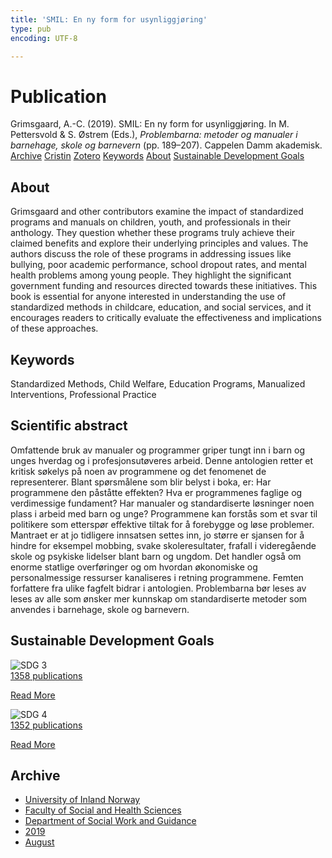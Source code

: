 ```yaml
---
title: 'SMIL: En ny form for usynliggjøring'
type: pub
encoding: UTF-8

---
```

<h1>Publication</h1>
<article id="csl-bib-container-3ZN6UT9U" class="csl-bib-container">
  <div class="csl-bib-body"> <div class="csl-entry">Grimsgaard, A.-C. (2019). SMIL: En ny form for usynliggjøring. In M. Pettersvold &#38; S. Østrem (Eds.), <i>Problembarna: metoder og manualer i barnehage, skole og barnevern</i> (pp. 189–207). Cappelen Damm akademisk.</div> </div>
  <div class="csl-bib-buttons">
    <a href="#taxonomy-article-3ZN6UT9U" alt="archive" class="csl-bib-button">Archive</a>
    <a href="https://app.cristin.no/results/show.jsf?id=1717614" alt="Cristin" class="csl-bib-button">Cristin</a>
    <a href="http://zotero.org/groups/5881554/items/3ZN6UT9U" alt="Zotero" class="csl-bib-button">Zotero</a>
    <a href="#keywords-article-3ZN6UT9U" alt="keywords" class="csl-bib-button">Keywords</a>
    <a href="#about-article-3ZN6UT9U" alt="about_pub" class="csl-bib-button">About</a>
    <a href="#sdg-article-3ZN6UT9U" alt="sdg" class="csl-bib-button">Sustainable Development Goals</a>
  </div>
  <div id="csl-bib-meta-container-3ZN6UT9U"></div>
</article>
<div id="csl-bib-meta-3ZN6UT9U" class="csl-bib-meta">
  <article id="about-article-3ZN6UT9U" class="about_pub-article">
    <h1>About</h1>
    Grimsgaard and other contributors examine the impact of standardized programs and manuals on children, youth, and professionals in their anthology. They question whether these programs truly achieve their claimed benefits and explore their underlying principles and values. The authors discuss the role of these programs in addressing issues like bullying, poor academic performance, school dropout rates, and mental health problems among young people. They highlight the significant government funding and resources directed towards these initiatives. This book is essential for anyone interested in understanding the use of standardized methods in childcare, education, and social services, and it encourages readers to critically evaluate the effectiveness and implications of these approaches.
  </article>
  <article id="keywords-article-3ZN6UT9U" class="keywords-article">
    <h1>Keywords</h1>
    Standardized Methods, Child Welfare, Education Programs, Manualized Interventions, Professional Practice
  </article>
  <article id="abstract-article-3ZN6UT9U" class="abstract-article">
    <h1>Scientific abstract</h1>
    Omfattende bruk av manualer og programmer griper tungt inn i barn og unges hverdag og i profesjonsutøveres arbeid. Denne antologien retter et kritisk søkelys på noen av programmene og det fenomenet de representerer. Blant spørsmålene som blir belyst i boka, er: Har programmene den påståtte effekten? Hva er programmenes faglige og verdimessige fundament? Har manualer og standardiserte løsninger noen plass i arbeid med barn og unge? Programmene kan forstås som et svar til politikere som etterspør effektive tiltak for å forebygge og løse problemer. Mantraet er at jo tidligere innsatsen settes inn, jo større er sjansen for å hindre for eksempel mobbing, svake skoleresultater, frafall i videregående skole og psykiske lidelser blant barn og ungdom. Det handler også om enorme statlige overføringer og om hvordan økonomiske og personalmessige ressurser kanaliseres i retning programmene. Femten forfattere fra ulike fagfelt bidrar i antologien. Problembarna bør leses av leses av alle som ønsker mer kunnskap om standardiserte metoder som anvendes i barnehage, skole og barnevern.
  </article>
  <article id="sdg-article-3ZN6UT9U" class="sdg-article">
    <h1>Sustainable Development Goals</h1>
    <div class="sdg-container"><div id="sdg3" class="sdg">
        <img src="{{< params subfolder >}}images/sdg/sdg03_en.png" class="image" alt="SDG 3">
        <div class="sdg-overlay">
          <a href="/en/archive/?key=?sdg=3#archive" class="sdg-publication-count"><span>1358</span> publications</a>
          <p><a href="https://sdgs.un.org/goals/goal3" class="sdg-read-more">Read More</a></p>
        </div>
      </div> <div id="sdg4" class="sdg">
        <img src="{{< params subfolder >}}images/sdg/sdg04_en.png" class="image" alt="SDG 4">
        <div class="sdg-overlay">
          <a href="/en/archive/?key=?sdg=4#archive" class="sdg-publication-count"><span>1352</span> publications</a>
          <p><a href="https://sdgs.un.org/goals/goal4" class="sdg-read-more">Read More</a></p>
        </div>
      </div></div>
  </article>
  <article id="taxonomy-article-3ZN6UT9U" class="taxonomy-article">
    <h1>Archive</h1>
    <ul>
      <li>
        <a href="/en/archive/?key=3DCRN523">University of Inland Norway</a>
      </li>
      <li>
        <a href="/en/archive/?key=IDKFS3MX">Faculty of Social and Health Sciences</a>
      </li>
      <li>
        <a href="/en/archive/?key=CU4VFGCV">Department of Social Work and Guidance</a>
      </li>
      <li>
        <a href="/en/archive/?key=SIJIUZDU">2019</a>
      </li>
      <li>
        <a href="/en/archive/?key=LTQSUMW6">August</a>
      </li>
    </ul>
  </article>
</div>
